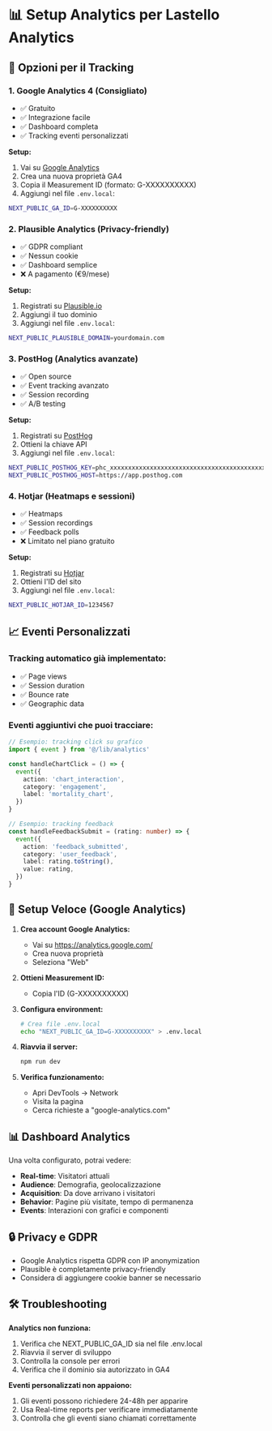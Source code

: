 # 📊 Setup Analytics per Lastello Analytics

## 🎯 Opzioni per il Tracking

### 1. **Google Analytics 4** (Consigliato)
- ✅ Gratuito
- ✅ Integrazione facile
- ✅ Dashboard completa
- ✅ Tracking eventi personalizzati

**Setup:**
1. Vai su [Google Analytics](https://analytics.google.com/)
2. Crea una nuova proprietà GA4
3. Copia il Measurement ID (formato: G-XXXXXXXXXX)
4. Aggiungi nel file `.env.local`:
```bash
NEXT_PUBLIC_GA_ID=G-XXXXXXXXXX
```

### 2. **Plausible Analytics** (Privacy-friendly)
- ✅ GDPR compliant
- ✅ Nessun cookie
- ✅ Dashboard semplice
- ❌ A pagamento (€9/mese)

**Setup:**
1. Registrati su [Plausible.io](https://plausible.io)
2. Aggiungi il tuo dominio
3. Aggiungi nel file `.env.local`:
```bash
NEXT_PUBLIC_PLAUSIBLE_DOMAIN=yourdomain.com
```

### 3. **PostHog** (Analytics avanzate)
- ✅ Open source
- ✅ Event tracking avanzato
- ✅ Session recording
- ✅ A/B testing

**Setup:**
1. Registrati su [PostHog](https://posthog.com)
2. Ottieni la chiave API
3. Aggiungi nel file `.env.local`:
```bash
NEXT_PUBLIC_POSTHOG_KEY=phc_xxxxxxxxxxxxxxxxxxxxxxxxxxxxxxxxxxxxxxxxxxxxxxxxxxxx
NEXT_PUBLIC_POSTHOG_HOST=https://app.posthog.com
```

### 4. **Hotjar** (Heatmaps e sessioni)
- ✅ Heatmaps
- ✅ Session recordings
- ✅ Feedback polls
- ❌ Limitato nel piano gratuito

**Setup:**
1. Registrati su [Hotjar](https://hotjar.com)
2. Ottieni l'ID del sito
3. Aggiungi nel file `.env.local`:
```bash
NEXT_PUBLIC_HOTJAR_ID=1234567
```

## 📈 Eventi Personalizzati

### Tracking automatico già implementato:
- ✅ Page views
- ✅ Session duration
- ✅ Bounce rate
- ✅ Geographic data

### Eventi aggiuntivi che puoi tracciare:
```typescript
// Esempio: tracking click su grafico
import { event } from '@/lib/analytics'

const handleChartClick = () => {
  event({
    action: 'chart_interaction',
    category: 'engagement',
    label: 'mortality_chart',
  })
}

// Esempio: tracking feedback
const handleFeedbackSubmit = (rating: number) => {
  event({
    action: 'feedback_submitted',
    category: 'user_feedback',
    label: rating.toString(),
    value: rating,
  })
}
```

## 🚀 Setup Veloce (Google Analytics)

1. **Crea account Google Analytics:**
   - Vai su https://analytics.google.com/
   - Crea nuova proprietà
   - Seleziona "Web"

2. **Ottieni Measurement ID:**
   - Copia l'ID (G-XXXXXXXXXX)

3. **Configura environment:**
   ```bash
   # Crea file .env.local
   echo "NEXT_PUBLIC_GA_ID=G-XXXXXXXXXX" > .env.local
   ```

4. **Riavvia il server:**
   ```bash
   npm run dev
   ```

5. **Verifica funzionamento:**
   - Apri DevTools → Network
   - Visita la pagina
   - Cerca richieste a "google-analytics.com"

## 📊 Dashboard Analytics

Una volta configurato, potrai vedere:
- **Real-time**: Visitatori attuali
- **Audience**: Demografia, geolocalizzazione
- **Acquisition**: Da dove arrivano i visitatori
- **Behavior**: Pagine più visitate, tempo di permanenza
- **Events**: Interazioni con grafici e componenti

## 🔒 Privacy e GDPR

- Google Analytics rispetta GDPR con IP anonymization
- Plausible è completamente privacy-friendly
- Considera di aggiungere cookie banner se necessario

## 🛠 Troubleshooting

**Analytics non funziona:**
1. Verifica che NEXT_PUBLIC_GA_ID sia nel file .env.local
2. Riavvia il server di sviluppo
3. Controlla la console per errori
4. Verifica che il dominio sia autorizzato in GA4

**Eventi personalizzati non appaiono:**
1. Gli eventi possono richiedere 24-48h per apparire
2. Usa Real-time reports per verificare immediatamente
3. Controlla che gli eventi siano chiamati correttamente
